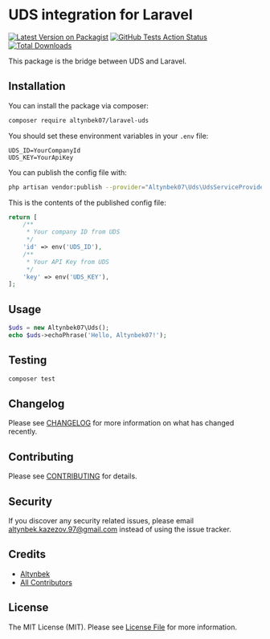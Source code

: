 # UDS integration for Laravel

[![Latest Version on Packagist](https://img.shields.io/packagist/v/altynbek07/laravel-uds.svg?style=flat-square)](https://packagist.org/packages/altynbek07/laravel-uds)
[![GitHub Tests Action Status](https://img.shields.io/github/workflow/status/altynbek07/laravel-uds/run-tests?label=tests)](https://github.com/altynbek07/laravel-uds/actions?query=workflow%3Arun-tests+branch%3Amaster)
[![Total Downloads](https://img.shields.io/packagist/dt/altynbek07/laravel-uds.svg?style=flat-square)](https://packagist.org/packages/altynbek07/laravel-uds)

This package is the bridge between UDS and Laravel.

## Installation

You can install the package via composer:

```bash
composer require altynbek07/laravel-uds
```

You should set these environment variables in your `.env` file:

```env
UDS_ID=YourCompanyId
UDS_KEY=YourApiKey
```

You can publish the config file with:

```bash
php artisan vendor:publish --provider="Altynbek07\Uds\UdsServiceProvider" --tag="config"
```

This is the contents of the published config file:

```php
return [
    /**
     * Your company ID from UDS
     */
    'id' => env('UDS_ID'),
    /**
     * Your API Key from UDS
     */
    'key' => env('UDS_KEY'),
];
```

## Usage

```php
$uds = new Altynbek07\Uds();
echo $uds->echoPhrase('Hello, Altynbek07!');
```

## Testing

```bash
composer test
```

## Changelog

Please see [CHANGELOG](CHANGELOG.md) for more information on what has changed recently.

## Contributing

Please see [CONTRIBUTING](CONTRIBUTING.md) for details.

## Security

If you discover any security related issues, please email altynbek.kazezov.97@gmail.com instead of using the issue tracker.

## Credits

-   [Altynbek](https://github.com/altynbek07)
-   [All Contributors](../../contributors)

## License

The MIT License (MIT). Please see [License File](LICENSE.md) for more information.
